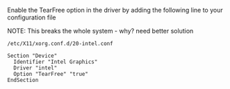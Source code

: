 Enable the TearFree option in the driver by adding the following line to your configuration file

NOTE: This breaks the whole system - why? need better solution

`/etc/X11/xorg.conf.d/20-intel.conf`

```
Section "Device"
  Identifier "Intel Graphics"
  Driver "intel"
  Option "TearFree" "true"
EndSection
```
